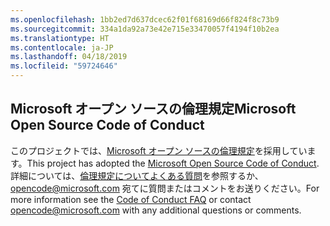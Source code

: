 ```yaml
---
ms.openlocfilehash: 1bb2ed7d637dcec62f01f68169d66f824f8c73b9
ms.sourcegitcommit: 334a1da92a73e42e715e33470057f4194f10b2ea
ms.translationtype: HT
ms.contentlocale: ja-JP
ms.lasthandoff: 04/18/2019
ms.locfileid: "59724646"
---
```

## <a name="microsoft-open-source-code-of-conduct"></a><span data-ttu-id="3c64b-101">Microsoft オープン ソースの倫理規定</span><span class="sxs-lookup"><span data-stu-id="3c64b-101">Microsoft Open Source Code of Conduct</span></span>

<span data-ttu-id="3c64b-102">このプロジェクトでは、[Microsoft オープン ソースの倫理規定](https://opensource.microsoft.com/codeofconduct/)を採用しています。</span><span class="sxs-lookup"><span data-stu-id="3c64b-102">This project has adopted the [Microsoft Open Source Code of Conduct](https://opensource.microsoft.com/codeofconduct/).</span></span>
<span data-ttu-id="3c64b-103">詳細については、[倫理規定についてよくある質問](https://opensource.microsoft.com/codeofconduct/faq/)を参照するか、[opencode@microsoft.com](mailto:opencode@microsoft.com) 宛てに質問またはコメントをお送りください。</span><span class="sxs-lookup"><span data-stu-id="3c64b-103">For more information see the [Code of Conduct FAQ](https://opensource.microsoft.com/codeofconduct/faq/) or contact [opencode@microsoft.com](mailto:opencode@microsoft.com) with any additional questions or comments.</span></span>

